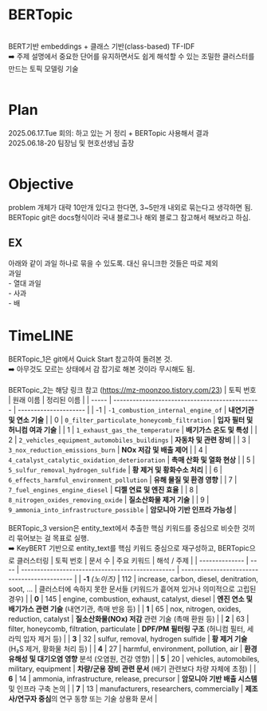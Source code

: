 # **BERTopic**
<br>BERT기반 embeddings + 클래스 기반(class-based) TF-IDF
<br>➡️ 주제 설명에서 중요한 단어를 유지하면서도 쉽게 해석할 수 있는 조밀한 클러스터를 만드는 토픽 모델링 기술
<br>
<br>


# **Plan**
2025.06.17.Tue 회의: 하고 있는 거 정리 + BERTopic 사용해서 결과
<br>2025.06.18-20  팀장님 및 현호선생님 출장
<br>
<br>



# **Objective**
problem 개체가 대략 10만개 있다고 한다면, 3~5만개 내외로 묶는다고 생각하면 됨.
BERTopic git은 docs형식이라 국내 블로그나 해외 블로그 참고해서 해보라고 하심.
<br>

## EX
아래와 같이 과일 하나로 묶을 수 있도록. 대신 유니크한 것들은 따로 제외
<br> 과일
<br> - 열대 과일
<br> - 사과
<br> - 배



# **TimeLINE**
BERTopic_1은 git에서 Quick Start 참고하여 돌려본 것.
<br>➡️ 아무것도 모르는 상태에서 감 잡기로 해본 것이라 무시해도 됨.
<br>
<br>BERTopic_2는 해당 링크 참고 (https://mz-moonzoo.tistory.com/23)
| 토픽 번호 | 원래 이름                                   | 정리된 이름                |
| ----- | ---------------------------------------------- | --------------------- |
| -1    | `-1_combustion_internal_engine_of`             | **내연기관 및 연소 기술**      |
| 0     | `0_filter_particulate_honeycomb_filtration`    | **입자 필터 및 허니컴 여과 기술** |
| 1     | `1_exhaust_gas_the_temperature`                | **배기가스 온도 및 특성**      |
| 2     | `2_vehicles_equipment_automobiles_buildings`   | **자동차 및 관련 장비**       |
| 3     | `3_nox_reduction_emissions_burn`               | **NOx 저감 및 배출 제어**    |
| 4     | `4_catalyst_catalytic_oxidation_deterioration` | **촉매 산화 및 열화 현상**     |
| 5     | `5_sulfur_removal_hydrogen_sulfide`            | **황 제거 및 황화수소 처리**    |
| 6     | `6_effects_harmful_environment_pollution`      | **유해 물질 및 환경 영향**     |
| 7     | `7_fuel_engines_engine_diesel`                 | **디젤 연료 및 엔진 효율**     |
| 8     | `8_nitrogen_oxides_removing_oxide`             | **질소산화물 제거 기술**       |
| 9     | `9_ammonia_into_infrastructure_possible`       | **암모니아 기반 인프라 가능성**   |
<br>
<br>BERTopic_3 version은 entity_text에서 추출한 핵심 키워드를 중심으로 비슷한 것끼리 묶어보는 걸 목표로 실행.
<br>➡️ KeyBERT 기반으로 entity_text를 핵심 키워드 중심으로 재구성하고, BERTopic으로 클러스터링
| 토픽 번호      | 문서 수 | 주요 키워드                                     | 해석 / 주제                                  |
| -------------- | ---- | ------------------------------------------------ | -------------------------------------------- |
| **-1** *(노이즈)* | 112  | increase, carbon, diesel, denitration, soot, ... | 클러스터에 속하지 못한 문서들 (키워드가 흩어져 있거나 의미적으로 고립된 경우) |
| **0**          | 145  | engine, combustion, exhaust, catalyst, diesel    | **엔진 연소 및 배기가스 관련 기술** (내연기관, 촉매 반응 등)       |
| **1**          | 65   | nox, nitrogen, oxides, reduction, catalyst       | **질소산화물(NOx) 저감** 관련 기술 (촉매 환원 등)            |
| **2**          | 63   | filter, honeycomb, filtration, particulate       | **DPF/PM 필터링 구조** (허니컴 필터, 세라믹 입자 제거 등)      |
| **3**          | 32   | sulfur, removal, hydrogen sulfide                | **황 제거 기술** (H₂S 제거, 황화물 처리 등)               |
| **4**          | 27   | harmful, environment, pollution, air             | **환경 유해성 및 대기오염 영향** 분석 (오염원, 건강 영향)         |
| **5**          | 20   | vehicles, automobiles, military, equipment       | **차량/군용 장비 관련 문서** (배기 관련보다 차량 자체에 초점)       |
| **6**          | 14   | ammonia, infrastructure, release, precursor      | **암모니아 기반 배출 시스템** 및 인프라 구축 논의               |
| **7**          | 13   | manufacturers, researchers, commercially         | **제조사/연구자 중심**의 연구 동향 또는 기술 상용화 문서           |